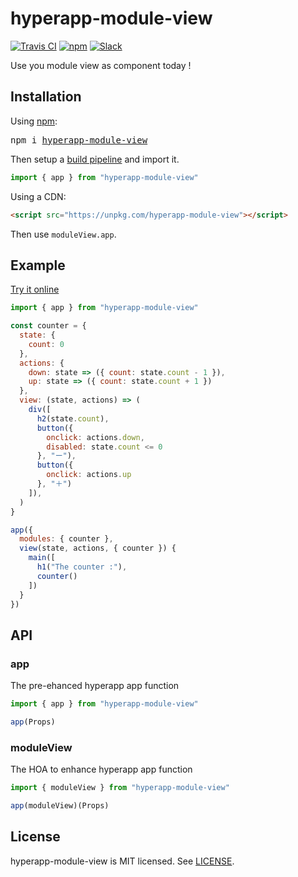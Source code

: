 # hyperapp-module-view
[![Travis CI](https://img.shields.io/travis/swizz/hyperapp-module-view/master.svg)](https://travis-ci.org/swizz/hyperapp-module-view)
[![npm](https://img.shields.io/npm/v/hyperapp-module-view.svg)](https://www.npmjs.org/package/hyperapp-module-view)
[![Slack](https://hyperappjs.herokuapp.com/badge.svg)](https://hyperappjs.herokuapp.com "Join us")

Use you module view as component today !

## Installation

Using [npm](https://npmjs.com):

<pre>
npm i <a href="https://www.npmjs.com/package/hyperapp-module-view">hyperapp-module-view</a>
</pre>

Then setup a [build pipeline](https://github.com/hyperapp/hyperapp/blob/master/docs/getting-started.md#build-pipeline) and import it.

```jsx
import { app } from "hyperapp-module-view"
```

Using a CDN:

```html
<script src="https://unpkg.com/hyperapp-module-view"></script>
```

Then use `moduleView.app`.

## Example

[Try it online](#)

```jsx
import { app } from "hyperapp-module-view"

const counter = {
  state: {
    count: 0
  },
  actions: {
    down: state => ({ count: state.count - 1 }),
    up: state => ({ count: state.count + 1 })
  },
  view: (state, actions) => (
    div([
      h2(state.count),
      button({
        onclick: actions.down,
        disabled: state.count <= 0
      }, "ー"),
      button({
        onclick: actions.up
      }, "＋")
    ]),
  )
}

app({
  modules: { counter },
  view(state, actions, { counter }) {
    main([
      h1("The counter :"),
      counter()
    ])
  }
})
```

## API

### app
The pre-ehanced hyperapp app function

```jsx
import { app } from "hyperapp-module-view"

app(Props)
```

### moduleView
The HOA to enhance hyperapp app function

```jsx
import { moduleView } from "hyperapp-module-view"

app(moduleView)(Props)
```

## License

hyperapp-module-view is MIT licensed. See [LICENSE](LICENSE.md).
